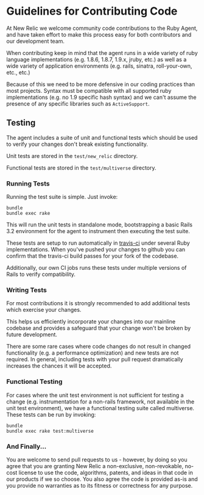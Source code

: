 # Guidelines for Contributing Code

At New Relic we welcome community code contributions to the Ruby Agent, and have
taken effort to make this process easy for both contributors and our development
team.

When contributing keep in mind that the agent runs in a wide variety of ruby
language implementations (e.g. 1.8.6, 1.8.7, 1.9.x, jruby, etc.) as well as a
wide variety of application environments (e.g. rails, sinatra, roll-your-own,
etc., etc.)

Because of this we need to be more defensive in our coding practices than most
projects.  Syntax must be compatible with all supported ruby implementations
(e.g. no 1.9 specific hash syntax) and we can't assume the presence of any
specific libraries such as `ActiveSupport`.

## Testing

The agent includes a suite of unit and functional tests which should be used to
verify your changes don't break existing functionality.

Unit tests are stored in the `test/new_relic` directory.

Functional tests are stored in the `test/multiverse` directory.

### Running Tests

Running the test suite is simple.  Just invoke:

    bundle
    bundle exec rake

This will run the unit tests in standalone mode, bootstrapping a basic Rails
3.2 environment for the agent to instrument then executing the test suite.

These tests are setup to run automatically in
[travis-ci](https://travis-ci.org/newrelic/rpm) under several Ruby implementations.
When you've pushed your changes to github you can confirm that the travis-ci
build passes for your fork of the codebase.

Additionally, our own CI jobs runs these tests under multiple versions of Rails to
verify compatibility.

### Writing Tests

For most contributions it is strongly recommended to add additional tests which
exercise your changes.

This helps us efficiently incorporate your changes into our mainline codebase
and provides a safeguard that your change won't be broken by future development.

There are some rare cases where code changes do not result in changed
functionality (e.g. a performance optimization) and new tests are not required.
In general, including tests with your pull request dramatically increases the
chances it will be accepted.

### Functional Testing

For cases where the unit test environment is not sufficient for testing a
change (e.g. instrumentation for a non-rails framework, not available in the
unit test environment), we have a functional testing suite called multiverse.
These tests can be run by invoking:

    bundle
    bundle exec rake test:multiverse

### And Finally...

You are welcome to send pull requests to us - however, by doing so you agree
that you are granting New Relic a non-exclusive, non-revokable, no-cost license
to use the code, algorithms, patents, and ideas in that code in our products if
we so choose. You also agree the code is provided as-is and you provide no
warranties as to its fitness or correctness for any purpose.
